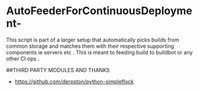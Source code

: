 # AutoFeederForContinuousDeployment-
This script is part of a larger setup that automatically picks builds from common storage and matches them with their respective supporting components ie servers etc . This is meant to feeding build to buildbot or any other CI ops .  

##THIRD PARTY MODULES AND THANKS
* https://github.com/derpston/python-simpleflock

